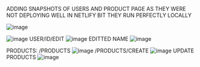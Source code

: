 ADDING SNAPSHOTS OF USERS AND PRODUCT PAGE AS THEY WERE NOT DEPLOYING WELL IN NETLIFY BIT THEY RUN PERFECTLY LOCALLY



![image](https://github.com/Geetanjali405/portal/assets/96976151/eb7fbe27-7f42-4597-a71a-6f9377c2ba29)

![image](https://github.com/Geetanjali405/portal/assets/96976151/b4725429-d9fc-4623-b236-abc42be9edf7)
USER/ID/EDIT
![image](https://github.com/Geetanjali405/portal/assets/96976151/6b4ecb07-1208-4bee-90fc-43b05157f2ae)
EDITTED NAME 
![image](https://github.com/Geetanjali405/portal/assets/96976151/1215ce02-0723-4318-b6f9-91d6c7675857)

PRODUCTS:
/PRODUCTS
![image](https://github.com/Geetanjali405/portal/assets/96976151/9a691f11-c885-4f32-abce-22fca3524a87)
/PRODUCTS/CREATE
![image](https://github.com/Geetanjali405/portal/assets/96976151/218d3aa7-71de-4a9d-9b04-624af08500af)
UPDATE PRODUCTS
![image](https://github.com/Geetanjali405/portal/assets/96976151/f373bd72-b38c-414c-9f72-bcc0563b7f68)





